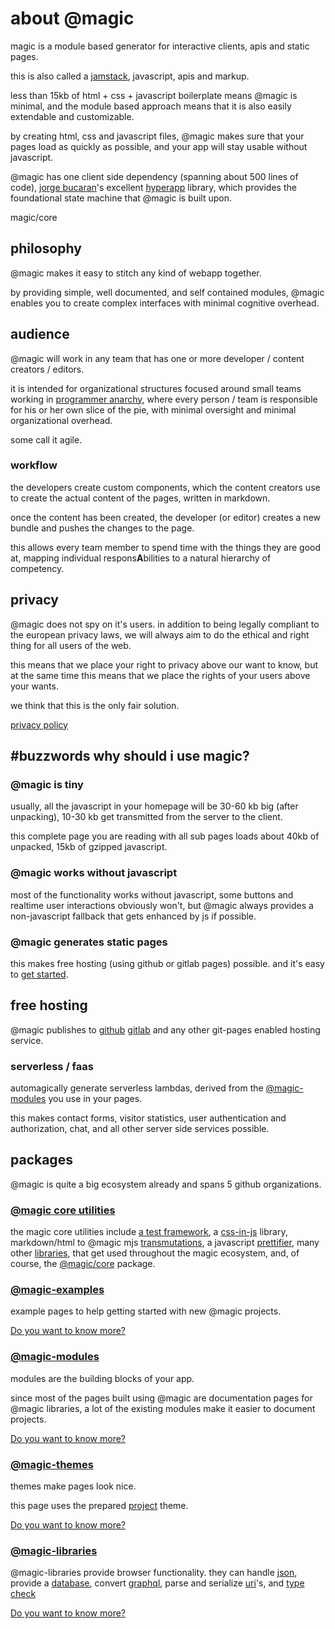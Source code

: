 <Hero state></Hero>

<div id="about">

# about @magic

magic is a module based generator for interactive clients, apis and static pages.

this is also called a [jamstack](https://jamstack.org/), javascript, apis and markup.

less than 15kb of html + css + javascript boilerplate means @magic is minimal,
and the module based approach means that it is also easily extendable and customizable.

by creating html, css and javascript files,
@magic makes sure that your pages load as quickly as possible,
and your app will stay usable without javascript.

@magic has one client side dependency (spanning about 500 lines of code),
[jorge bucaran](https://github.com/jorgebucaran)'s excellent
[hyperapp](https://hyperapp.dev) library,
which provides the foundational state machine that @magic is built upon.

<GitBadges>magic/core</GitBadges>

## philosophy

@magic makes it easy to stitch any kind of webapp together.

by providing simple, well documented, and self contained modules,
@magic enables you to create complex interfaces with minimal cognitive overhead.

## audience

@magic will work in any team that has one or more developer / content creators / editors.

it is intended for organizational structures focused around small teams
working in [programmer anarchy](https://www.youtube.com/watch?v=tIxHmsWCd7g),
where every person / team is responsible for his or her own slice of the pie,
with minimal oversight and minimal organizational overhead.

some call it agile.

### workflow

the developers create custom components,
which the content creators use to create the actual content of the pages,
written in markdown.

once the content has been created,
the developer (or editor) creates a new bundle and pushes the changes to the page.

this allows every team member to spend time with the things they are good at,
mapping individual respons**A**bilities to a natural hierarchy of competency.

## privacy

@magic does not spy on it's users.
in addition to being legally compliant to the european privacy laws,
we will always aim to do the ethical and right thing for all users of the web.

this means that we place your right to privacy above our want to know,
but at the same time this means that we place the rights of your users above your wants.

we think that this is the only fair solution.

[privacy policy](/privacy/)

## #buzzwords why should i use magic?

### @magic is tiny

usually, all the javascript in your homepage will be 30-60 kb big (after unpacking),
10-30 kb get transmitted from the server to the client.

this complete page you are reading with all sub pages loads about 40kb of unpacked,
15kb of gzipped javascript.

### @magic works without javascript

most of the functionality works without javascript,
some buttons and realtime user interactions obviously won't,
but @magic always provides a non-javascript fallback that gets enhanced by js if possible.

### @magic generates static pages

this makes free hosting (using github or gitlab pages) possible.
and it's easy to
[get started](/getting-started/).

## free hosting

@magic publishes to
[github](https://github.com)
[gitlab](https://gitlab.com)
and any other git-pages enabled hosting service.

### serverless / faas

automagically generate
serverless lambdas, derived from the
[@magic-modules](https://github.com/magic-modules/)
you use in your pages.

this makes contact forms, visitor statistics, user authentication and authorization,
chat, and all other server side services possible.

## packages

@magic is quite a big ecosystem already and spans 5 github organizations.

<div class="Packages">

### [@magic core utilities](https://github.com/magic/)

the magic core utilities include
[a test framework](https://magic.github.io/test), a
[css-in-js](https://github.com/magic/css/) library,
markdown/html to @magic mjs [transmutations](https://github.com/magic/transmute/),
a javascript [prettifier](https://github.com/magic/format/),
many other [libraries](https://github.com/magic/),
that get used throughout the magic ecosystem, and, of course, the
[@magic/core](https://github.com/magic/core)
package.

### [@magic-examples](https://github.com/magic-examples/)

example pages to help getting started with new @magic projects.

[Do you want to know more?](https://magic-examples.github.io/)

### [@magic-modules](https://github.com/magic-modules/)

modules are the building blocks of your app.

since most of the pages built using @magic are documentation pages for @magic libraries,
a lot of the existing modules make it easier to document projects.

[Do you want to know more?](https://magic-modules.github.io/)

### [@magic-themes](https://github.com/magic-themes/)

themes make pages look nice.

this page uses the prepared [project](https://magic-themes.github.io/project) theme.

[Do you want to know more?](https://magic-themes.github.io/)


### [@magic-libraries](https://github.com/magic-libraries)

@magic-libraries provide browser functionality.
they can handle [json](https://github.com/magic-libraries/json/),
provide a [database](https://github.com/magic-libraries/db),
convert [graphql](https://github.com/magic-libraries/graphql),
parse and serialize [uri](https://github.com/magic-libraries/uri)'s,
and [type check](https://github.com/magic-libraries/is)

[Do you want to know more?](https://magic-libraries.github.io/)
